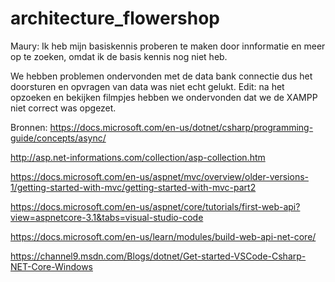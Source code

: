 # architecture_flowershop

Maury: Ik heb mijn basiskennis proberen te maken door innformatie en meer op te zoeken,  omdat ik de basis kennis nog niet heb.

We hebben problemen ondervonden met de data bank connectie dus het doorsturen en opvragen van data was niet echt gelukt.
Edit: na het opzoeken en bekijken filmpjes hebben we ondervonden dat we de XAMPP niet correct was opgezet.

Bronnen:
https://docs.microsoft.com/en-us/dotnet/csharp/programming-guide/concepts/async/

http://asp.net-informations.com/collection/asp-collection.htm

https://docs.microsoft.com/en-us/aspnet/mvc/overview/older-versions-1/getting-started-with-mvc/getting-started-with-mvc-part2

https://docs.microsoft.com/en-us/aspnet/core/tutorials/first-web-api?view=aspnetcore-3.1&tabs=visual-studio-code

https://docs.microsoft.com/en-us/learn/modules/build-web-api-net-core/

https://channel9.msdn.com/Blogs/dotnet/Get-started-VSCode-Csharp-NET-Core-Windows
